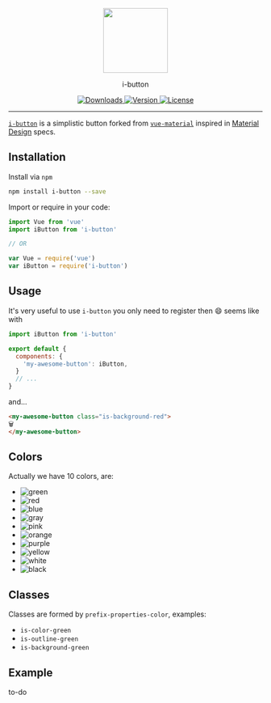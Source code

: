 <p align="center">
  <a href="http://ivomarsan.com/" target="_blank">
    <img width="128" src="http://ivomarsan.com/favicon.png">
  </a>
</p>

<p align="center">i-button</p>

<p align="center">

  <a href="https://www.npmjs.com/package/i-button">
    <img src="https://img.shields.io/npm/dt/i-button.svg" alt="Downloads">
  </a>

  <a href="https://www.npmjs.com/package/i-button">
    <img src="https://img.shields.io/npm/v/i-button.svg" alt="Version">
  </a>

  <a href="https://www.npmjs.com/package/i-button">
    <img src="https://img.shields.io/npm/l/i-button.svg" alt="License">
  </a>
</p>

----------

<a href="https://www.npmjs.com/package/i-button">`i-button`</a> is a simplistic button forked from <a href="https://www.npmjs.com/package/vue-material">`vue-material`</a> inspired in <a href="http://material.google.com" target="_blank">Material Design</a> specs.

## Installation

Install via `npm`
``` bash
npm install i-button --save
```

Import or require in your code:
``` javascript
import Vue from 'vue'
import iButton from 'i-button'

// OR

var Vue = require('vue')
var iButton = require('i-button')
```

## Usage

It's very useful to use `i-button` you only need to register then :smile: seems like with
``` javascript
import iButton from 'i-button'

export default {
  components: {
    'my-awesome-button': iButton,
  }
  // ...
}
```
and...
``` html
<my-awesome-button class="is-background-red">
🗑
</my-awesome-button>
```


## Colors

Actually we have 10 colors, are:
* <img src="https://img.shields.io/badge/green-                    -4cae4c.svg" alt="green">
* <img src="https://img.shields.io/badge/red-                    -d43f3a.svg" alt="red">
* <img src="https://img.shields.io/badge/blue-                    -0488bb.svg" alt="blue">
* <img src="https://img.shields.io/badge/gray-                    -ada8a5.svg" alt="gray">
* <img src="https://img.shields.io/badge/pink-                    -ff067c.svg" alt="pink">
* <img src="https://img.shields.io/badge/orange-                    -ff9e00.svg" alt="orange">
* <img src="https://img.shields.io/badge/purple-                    -9400c8.svg" alt="purple">
* <img src="https://img.shields.io/badge/yellow-                    -ffdf00.svg" alt="yellow">
* <img src="https://img.shields.io/badge/white-                    -ffffff.svg" alt="white">
* <img src="https://img.shields.io/badge/black-                    -000000.svg" alt="black">

## Classes

Classes are formed by `prefix-properties-color`, examples:
* `is-color-green`
* `is-outline-green`
* `is-background-green`

## Example

to-do